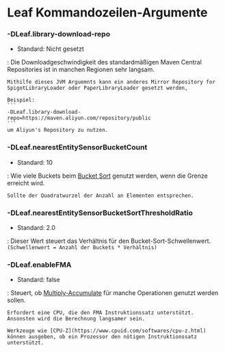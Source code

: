# Leaf Kommandozeilen-Argumente

### -DLeaf.library-download-repo
* Standard: Nicht gesetzt

:	Die Downloadgeschwindigkeit des standardmäßigen Maven Central Repositories ist in manchen Regionen sehr langsam.
	
	Mithilfe dieses JVM Arguemnts kann ein anderes Mirror Repository for SpigotLibraryLoader oder PaperLibraryLoader gesetzt werden,

    Beispiel:
    ```
    -DLeaf.library-download-repo=https://maven.aliyun.com/repository/public
    ```
    um Aliyun's Repository zu nutzen.

### -DLeaf.nearestEntitySensorBucketCount
* Standard: 10

:	Wie viele Buckets beim [Bucket Sort](https://de.wikipedia.org/wiki/Bucketsort) genutzt werden, wenn die Grenze erreicht wird.

	Sollte der Quadratwurzel der Anzahl an Elementen entsprechen.

### -DLeaf.nearestEntitySensorBucketSortThresholdRatio
* Standard: 2.0

:   Dieser Wert steuert das Verhältnis für den Bucket-Sort-Schwellenwert. `(Schwellenwert = Anzahl der Buckets * Verhältnis)`

### -DLeaf.enableFMA
* Standard: false

: Steuert, ob [Multiply-Accumulate](https://de.wikipedia.org/wiki/Multiply-Accumulate) für manche Operationen genutzt werden sollen.

    Erfordert eine CPU, die den FMA Instruktionssatz unterstützt. Ansonsten wird die Berechnung langsamer sein.

    Werkzeuge wie [CPU-Z](https://www.cpuid.com/softwares/cpu-z.html) können ausgeben, ob ein Prozessor den nötigen Instruktionssatz unterstützt.
